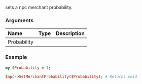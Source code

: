 sets a npc merchant probability.
### Arguments
**Name**|**Type**|**Description**
:---|:---|:---
Probability||

### Example

```perl
my $Probability = 1;

$npc->SetMerchantProbability($Probability); # Returns void
```